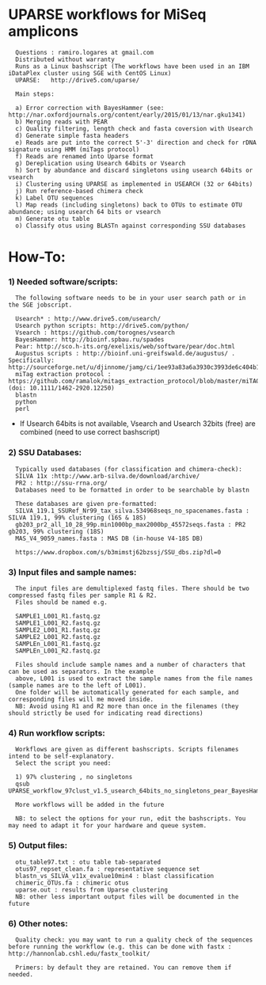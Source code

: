 #  UPARSE workflows for MiSeq amplicons
      
      Questions : ramiro.logares at gmail.com      
      Distributed without warranty
      Runs as a Linux bashscript (The workflows have been used in an IBM iDataPlex cluster using SGE with CentOS Linux)
      UPARSE:   http://drive5.com/uparse/    
      
      Main steps:
      
      a) Error correction with BayesHammer (see: http://nar.oxfordjournals.org/content/early/2015/01/13/nar.gku1341)
      b) Merging reads with PEAR
      c) Quality filtering, length check and fasta coversion with Usearch
      d) Generate simple fasta headers
      e) Reads are put into the correct 5'-3' direction and check for rDNA signature using HMM (miTags protocol)
      f) Reads are renamed into Uparse format
      g) Dereplication using Usearch 64bits or Vsearch
      h) Sort by abundance and discard singletons using usearch 64bits or vsearch
      i) Clustering using UPARSE as implemented in USEARCH (32 or 64bits)
      j) Run reference-based chimera check
      k) Label OTU sequences
      l) Map reads (including singletons) back to OTUs to estimate OTU abundance; using usearch 64 bits or vsearch
      m) Generate otu table
      o) Classify otus using BLASTn against corresponding SSU databases

# How-To:

### 1) Needed software/scripts: 

      The following software needs to be in your user search path or in the SGE jobscript.  

      Usearch* : http://www.drive5.com/usearch/
      Usearch python scripts: http://drive5.com/python/
      Vsearch : https://github.com/torognes/vsearch
      BayesHammer: http://bioinf.spbau.ru/spades
      Pear: http://sco.h-its.org/exelixis/web/software/pear/doc.html
      Augustus scripts : http://bioinf.uni-greifswald.de/augustus/ . Specifically: http://sourceforge.net/u/djinnome/jamg/ci/1ee93a83a6a3930c3993de6c404b1ed0522bde57/tree/3rd_party/augustus.2.7/scripts/simplifyFastaHeaders.pl
      miTag extraction protocol : https://github.com/ramalok/mitags_extraction_protocol/blob/master/miTAGs_extraction_protocol.zip  (doi: 10.1111/1462-2920.12250)
      blastn
      python
      perl

* If Usearch 64bits is not available, Vsearch and Usearch 32bits (free) are combined (need to use correct bashscript)

### 2) SSU Databases:
      Typically used databases (for classification and chimera-check):      
      SILVA 11x :http://www.arb-silva.de/download/archive/
      PR2 : http://ssu-rrna.org/
      Databases need to be formatted in order to be searchable by blastn
      
      These databases are given pre-formatted:
      SILVA_119.1_SSURef_Nr99_tax_silva.534968seqs_no_spacenames.fasta : SILVA 119.1, 99% clustering (16S & 18S)
      gb203_pr2_all_10_28_99p.min1000bp_max2000bp_45572seqs.fasta : PR2 gb203, 99% clustering (18S)
      MAS_V4_9059_names.fasta : MAS DB (in-house V4-18S DB) 

      https://www.dropbox.com/s/b3mimstj62bzssj/SSU_dbs.zip?dl=0

### 3) Input files and sample names:

      The input files are demultiplexed fastq files. There should be two compressed fastq files per sample R1 & R2.
      Files should be named e.g. 
      
      SAMPLE1_L001_R1.fastq.gz
      SAMPLE1_L001_R2.fastq.gz
      SAMPLE2_L001_R1.fastq.gz
      SAMPLE2_L001_R2.fastq.gz
      SAMPLEn_L001_R1.fastq.gz
      SAMPLEn_L001_R2.fastq.gz
   
      Files should include sample names and a number of characters that can be used as separators. In the example  
      above, L001 is used to extract the sample names from the file names (sample names are to the left of L001).
      One folder will be automatically generated for each sample, and corresponding files will me moved inside.
      NB: Avoid using R1 and R2 more than once in the filenames (they should strictly be used for indicating read directions)

### 4) Run workflow scripts:
     
      Workflows are given as different bashscripts. Scripts filenames intend to be self-explanatory.
      Select the script you need:
      
      1) 97% clustering , no singletons
      qsub UPARSE_workflow_97clust_v1.5_usearch_64bits_no_singletons_pear_BayesHammer.sh
      
      More workflows will be added in the future
      
      NB: to select the options for your run, edit the bashscripts. You may need to adapt it for your hardware and queue system.
      
### 5) Output files:
      otu_table97.txt : otu table tab-separated
      otus97_repset_clean.fa : representative sequence set
      blastn_vs_SILVA_v11x_evalue10min4 : blast classification
      chimeric_OTUs.fa : chimeric otus
      uparse.out : results from Uparse clustering
      NB: other less important output files will be documented in the future
  
### 6) Other notes:

      Quality check: you may want to run a quality check of the sequences before running the workflow (e.g. this can be done with fastx : http://hannonlab.cshl.edu/fastx_toolkit/
      
      Primers: by default they are retained. You can remove them if needed.
      
      
